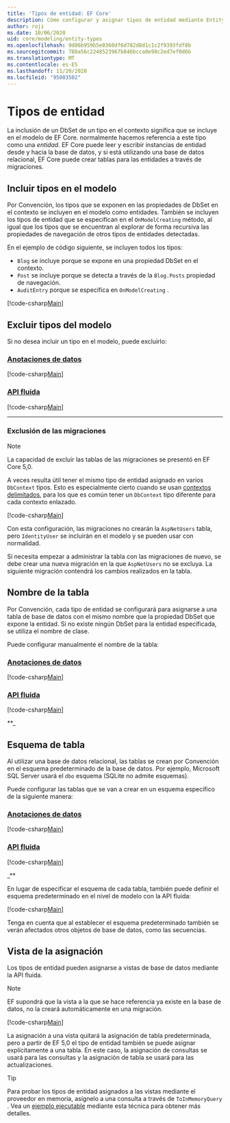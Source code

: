 ```yaml
---
title: 'Tipos de entidad: EF Core'
description: Cómo configurar y asignar tipos de entidad mediante Entity Framework Core
author: roji
ms.date: 10/06/2020
uid: core/modeling/entity-types
ms.openlocfilehash: 9d86b959b5e0360df6d782d8d1c1c2f9393fdf8b
ms.sourcegitcommit: 788a56c2248523967b846bcca0e98c2ed7ef0d6b
ms.translationtype: MT
ms.contentlocale: es-ES
ms.lasthandoff: 11/20/2020
ms.locfileid: "95003502"
---
```

# <a name="entity-types"></a>Tipos de entidad

La inclusión de un DbSet de un tipo en el contexto significa que se incluye en el modelo de EF Core. normalmente hacemos referencia a este tipo como una *entidad*. EF Core puede leer y escribir instancias de entidad desde y hacia la base de datos, y si está utilizando una base de datos relacional, EF Core puede crear tablas para las entidades a través de migraciones.

## <a name="including-types-in-the-model"></a>Incluir tipos en el modelo

Por Convención, los tipos que se exponen en las propiedades de DbSet en el contexto se incluyen en el modelo como entidades. También se incluyen los tipos de entidad que se especifican en el `OnModelCreating` método, al igual que los tipos que se encuentran al explorar de forma recursiva las propiedades de navegación de otros tipos de entidades detectadas.

En el ejemplo de código siguiente, se incluyen todos los tipos:

* `Blog` se incluye porque se expone en una propiedad DbSet en el contexto.
* `Post` se incluye porque se detecta a través de la `Blog.Posts` propiedad de navegación.
* `AuditEntry` porque se especifica en `OnModelCreating` .

[!code-csharp[Main](../../../samples/core/Modeling/Conventions/EntityTypes.cs?name=EntityTypes&highlight=3,7,16)]

## <a name="excluding-types-from-the-model"></a>Excluir tipos del modelo

Si no desea incluir un tipo en el modelo, puede excluirlo:

### <a name="data-annotations"></a>[Anotaciones de datos](#tab/data-annotations)

[!code-csharp[Main](../../../samples/core/Modeling/DataAnnotations/IgnoreType.cs?name=IgnoreType&highlight=1)]

### <a name="fluent-api"></a>[API fluida](#tab/fluent-api)

[!code-csharp[Main](../../../samples/core/Modeling/FluentAPI/IgnoreType.cs?name=IgnoreType&highlight=3)]

***

### <a name="excluding-from-migrations"></a>Exclusión de las migraciones

> [!NOTE]
> La capacidad de excluir las tablas de las migraciones se presentó en EF Core 5,0.

A veces resulta útil tener el mismo tipo de entidad asignado en varios `DbContext` tipos. Esto es especialmente cierto cuando se usan [contextos delimitados](https://www.martinfowler.com/bliki/BoundedContext.html), para los que es común tener un `DbContext` tipo diferente para cada contexto enlazado.

[!code-csharp[Main](../../../samples/core/Modeling/FluentAPI/TableExcludeFromMigrations.cs?name=TableExcludeFromMigrations&highlight=4)]

Con esta configuración, las migraciones no crearán la `AspNetUsers` tabla, pero `IdentityUser` se incluirán en el modelo y se pueden usar con normalidad.

Si necesita empezar a administrar la tabla con las migraciones de nuevo, se debe crear una nueva migración en la que `AspNetUsers` no se excluya. La siguiente migración contendrá los cambios realizados en la tabla.

## <a name="table-name"></a>Nombre de la tabla

Por Convención, cada tipo de entidad se configurará para asignarse a una tabla de base de datos con el mismo nombre que la propiedad DbSet que expone la entidad. Si no existe ningún DbSet para la entidad especificada, se utiliza el nombre de clase.

Puede configurar manualmente el nombre de la tabla:

### <a name="data-annotations"></a>[Anotaciones de datos](#tab/data-annotations)

[!code-csharp[Main](../../../samples/core/Modeling/DataAnnotations/TableName.cs?Name=TableName&highlight=1)]

### <a name="fluent-api"></a>[API fluida](#tab/fluent-api)

[!code-csharp[Main](../../../samples/core/Modeling/FluentAPI/TableName.cs?Name=TableName&highlight=3-4)]

**_

## <a name="table-schema"></a>Esquema de tabla

Al utilizar una base de datos relacional, las tablas se crean por Convención en el esquema predeterminado de la base de datos. Por ejemplo, Microsoft SQL Server usará el `dbo` esquema (SQLite no admite esquemas).

Puede configurar las tablas que se van a crear en un esquema específico de la siguiente manera:

### <a name="data-annotations"></a>[Anotaciones de datos](#tab/data-annotations)

[!code-csharp[Main](../../../samples/core/Modeling/DataAnnotations/TableNameAndSchema.cs?name=TableNameAndSchema&highlight=1)]

### <a name="fluent-api"></a>[API fluida](#tab/fluent-api)

[!code-csharp[Main](../../../samples/core/Modeling/FluentAPI/TableNameAndSchema.cs?name=TableNameAndSchema&highlight=3-4)]

_**

En lugar de especificar el esquema de cada tabla, también puede definir el esquema predeterminado en el nivel de modelo con la API fluida:

[!code-csharp[Main](../../../samples/core/Modeling/FluentAPI/DefaultSchema.cs?name=DefaultSchema&highlight=3)]

Tenga en cuenta que al establecer el esquema predeterminado también se verán afectados otros objetos de base de datos, como las secuencias.

## <a name="view-mapping"></a>Vista de la asignación

Los tipos de entidad pueden asignarse a vistas de base de datos mediante la API fluida.

> [!Note]
> EF supondrá que la vista a la que se hace referencia ya existe en la base de datos, no la creará automáticamente en una migración.

[!code-csharp[Main](../../../samples/core/Modeling/FluentAPI/ViewNameAndSchema.cs?name=ViewNameAndSchema&highlight=1)]

 La asignación a una vista quitará la asignación de tabla predeterminada, pero a partir de EF 5,0 el tipo de entidad también se puede asignar explícitamente a una tabla. En este caso, la asignación de consultas se usará para las consultas y la asignación de tabla se usará para las actualizaciones.

> [!TIP]
> Para probar los tipos de entidad asignados a las vistas mediante el proveedor en memoria, asígnelo a una consulta a través de `ToInMemoryQuery` . Vea un [ejemplo ejecutable](https://github.com/dotnet/EntityFramework.Docs/tree/master/samples/core/Miscellaneous/Testing/ItemsWebApi/) mediante esta técnica para obtener más detalles.

